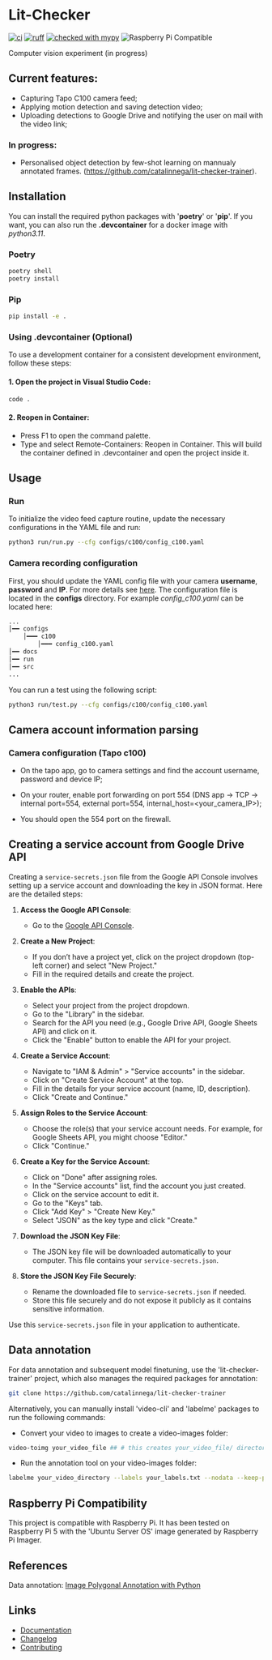 # Lit-Checker

[![ci](https://github.com/catalinnega/lit-checker/workflows/CI/badge.svg)](https://github.com/catalinnega/lit-checker/actions/workflows/ci.yaml)
[![ruff](https://img.shields.io/endpoint?url=https://raw.githubusercontent.com/astral-sh/ruff/main/assets/badge/v2.json)](https://github.com/astral-sh/ruff)
[![checked with mypy](http://www.mypy-lang.org/static/mypy_badge.svg)](http://mypy-lang.org/)
![Raspberry Pi Compatible](https://img.shields.io/badge/Raspberry%20Pi-Compatible-green)

Computer vision experiment (in progress)

## Current features:
 - Capturing Tapo C100 camera feed;
 - Applying motion detection and saving detection video;
 - Uploading detections to Google Drive and notifying the user on mail with the video link;
### In progress:
 - Personalised object detection by few-shot learning on mannualy annotated frames. (https://github.com/catalinnega/lit-checker-trainer).

## Installation
You can install the required python packages with '__poetry__' or '__pip__'. If you want, you can also run the __.devcontainer__ for a docker image with _python3.11_.
### Poetry
```sh
poetry shell
poetry install
```
### Pip
```sh
pip install -e .
```

### Using .devcontainer (Optional)
To use a development container for a consistent development environment, follow these steps:
#### 1. Open the project in Visual Studio Code:
```sh
code .
```
#### 2. Reopen in Container:
 - Press F1 to open the command palette.
 - Type and select Remote-Containers: Reopen in Container.
This will build the container defined in .devcontainer and open the project inside it.


## Usage

### Run
To initialize the video feed capture routine, update the necessary configurations in the YAML file and run:
```bash
python3 run/run.py --cfg configs/c100/config_c100.yaml
``` 

### Camera recording configuration
First, you should update the YAML config file with your camera __username__, __password__ and __IP__. For more details see [here](#camera-account-information-parsing). The configuration file is located in the __configs__ directory. For example _config_c100.yaml_ can be located here:
```sh
...
│━━ configs
    │━━━ c100
        │━━━ config_c100.yaml
│━━ docs
│━━ run
│━━ src
...
```
You can run a test using the following script:

```sh
python3 run/test.py --cfg configs/c100/config_c100.yaml
```


## Camera account information parsing
### Camera configuration (Tapo c100)
- On the tapo app, go to camera settings and find the account username, password and device IP;

- On your router, enable port forwarding on port 554 (DNS app -> TCP -> internal port=554, external port=554, internal_host=<your_camera_IP>);

- You should open the 554 port on the firewall.

## Creating a service account from Google Drive API 
Creating a `service-secrets.json` file from the Google API Console involves setting up a service account and downloading the key in JSON format. Here are the detailed steps:

1. **Access the Google API Console**:
   - Go to the [Google API Console](https://console.developers.google.com/).

2. **Create a New Project**:
   - If you don’t have a project yet, click on the project dropdown (top-left corner) and select "New Project."
   - Fill in the required details and create the project.

3. **Enable the APIs**:
   - Select your project from the project dropdown.
   - Go to the "Library" in the sidebar.
   - Search for the API you need (e.g., Google Drive API, Google Sheets API) and click on it.
   - Click the "Enable" button to enable the API for your project.

4. **Create a Service Account**:
   - Navigate to "IAM & Admin" > "Service accounts" in the sidebar.
   - Click on "Create Service Account" at the top.
   - Fill in the details for your service account (name, ID, description).
   - Click "Create and Continue."

5. **Assign Roles to the Service Account**:
   - Choose the role(s) that your service account needs. For example, for Google Sheets API, you might choose "Editor."
   - Click "Continue."

6. **Create a Key for the Service Account**:
   - Click on "Done" after assigning roles.
   - In the "Service accounts" list, find the account you just created.
   - Click on the service account to edit it.
   - Go to the "Keys" tab.
   - Click "Add Key" > "Create New Key."
   - Select "JSON" as the key type and click "Create."

7. **Download the JSON Key File**:
   - The JSON key file will be downloaded automatically to your computer. This file contains your `service-secrets.json`.

8. **Store the JSON Key File Securely**:
   - Rename the downloaded file to `service-secrets.json` if needed.
   - Store this file securely and do not expose it publicly as it contains sensitive information.


Use this `service-secrets.json` file in your application to authenticate.

## Data annotation
For data annotation and subsequent model finetuning, use the 'lit-checker-trainer' project, which also manages the required packages for annotation:
```bash
git clone https://github.com/catalinnega/lit-checker-trainer
```

Alternatively, you can manually install 'video-cli' and 'labelme' packages to run the following commands:

-  Convert your video to images to create a video-images folder:
```bash
video-toimg your_video_file ## # this creates your_video_file/ directory
```

- Run the annotation tool on your video-images folder:
```bash
labelme your_video_directory --labels your_labels.txt --nodata --keep-prev
```

## Raspberry Pi Compatibility
This project is compatible with Raspberry Pi. It has been tested on Raspberry Pi 5 with the 'Ubuntu Server OS' image generated by Raspberry Pi Imager.

## References
 Data annotation: [Image Polygonal Annotation with Python
](https://github.com/labelmeai/labelme)

## Links
- [Documentation](https://catalinnega.github.io/lit-checker)
- [Changelog](https://github.com/catalinnega/lit-checker/releases)
- [Contributing](CONTRIBUTING.md)
